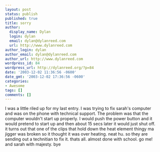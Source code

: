```yaml
---
layout: post
status: publish
published: true
title: sorry
author:
  display_name: Dylan
  login: dylan
  email: dylan@dylanreed.com
  url: http://www.dylanreed.com
author_login: dylan
author_email: dylan@dylanreed.com
author_url: http://www.dylanreed.com
wordpress_id: 84
wordpress_url: http://dylanreed.org/?p=84
date: '2003-12-02 11:36:56 -0600'
date_gmt: '2003-12-02 17:36:56 -0600'
categories:
- Awesome
tags: []
comments: []
---
```

<p>I was a little riled up for my last entry. I was trying to fix sarah's computer and was on the phone with technical support. The problem was that the computer wouldn't start up properly. I would push the power button and it would pretend to start up and then about 15 secs later it would just shut off. it turns out that one of the clips that hold down the heat element thingy ma jigger was broken so it thought it was over heating. neat hu. so they are sending out a technitian to fix it. thats all. almost done with school. go me! and sarah with majesty. bye</p>
